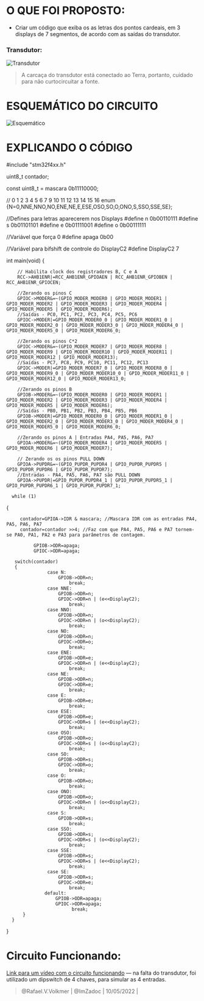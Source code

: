 # O QUE FOI PROPOSTO:
- Criar um código que exiba os as letras dos pontos cardeais, em 3 displays de 7 segmentos, de acordo com as saídas do transdutor.

### Transdutor:
![Transdutor](https://i.imgur.com/MxGbQ1l.png)
> A carcaça do transdutor está conectado ao Terra, portanto, cuidado para não curtocircuitar a fonte.
# ESQUEMÁTICO DO CIRCUITO
![Esquemático](https://i.imgur.com/UaYZl3P.png)
# EXPLICANDO O CÓDIGO

#include "stm32f4xx.h"

uint8_t contador;

const uint8_t = mascara 0b11110000;

//     0   1   2  3   4  5  6  7   9  10 11 12 13 14 15  16
enum {N=0,NNE,NNO,NO,ENE,NE,E,ESE,OSO,SO,O,ONO,S,SSO,SSE,SE};

//Defines para letras aparecerem nos Displays
#define n 0b00110111
#define s 0b01101101
#define e 0b01111001
#define o 0b00111111

//Variável que força 0
#define apaga 0b00

//Variável para bifshift de controle do DisplayC2
#define DisplayC2 7

int main(void)
{

		// Habilita clock dos registradores B, C e A
		RCC->AHB1ENR|=RCC_AHB1ENR_GPIOAEN | RCC_AHB1ENR_GPIOBEN | RCC_AHB1ENR_GPIOCEN;

		//Zerando os pinos C
		GPIOC->MODER&=~(GPIO_MODER_MODER0 | GPIO_MODER_MODER1 | GPIO_MODER_MODER2 | GPIO_MODER_MODER3 | GPIO_MODER_MODER4 | GPIO_MODER_MODER5 | GPIO_MODER_MODER6);
		//Saídas - PC0, PC1, PC2, PC3, PC4, PC5, PC6
		GPIOC->MODER|=GPIO_MODER_MODER0_0 | GPIO_MODER_MODER1_0 | GPIO_MODER_MODER2_0 | GPIO_MODER_MODER3_0 | GPIO_MODER_MODER4_0 | GPIO_MODER_MODER5_0 | GPIO_MODER_MODER6_0;

		//Zerando os pinos C*2
		GPIOC->MODER&=~(GPIO_MODER_MODER7 | GPIO_MODER_MODER8 | GPIO_MODER_MODER9 | GPIO_MODER_MODER10 | GPIO_MODER_MODER11 | GPIO_MODER_MODER12 | GPIO_MODER_MODER13);
		//Saídas - PC7, PC8, PC9, PC10, PC11, PC12, PC13
		GPIOC->MODER|=GPIO_MODER_MODER7_0 | GPIO_MODER_MODER8_0 | GPIO_MODER_MODER9_0 | GPIO_MODER_MODER10_0 | GPIO_MODER_MODER11_0 | GPIO_MODER_MODER12_0 | GPIO_MODER_MODER13_0;

		//Zerando os pinos B
		GPIOB->MODER&=~(GPIO_MODER_MODER0 | GPIO_MODER_MODER1 | GPIO_MODER_MODER2 | GPIO_MODER_MODER3 | GPIO_MODER_MODER4 | GPIO_MODER_MODER5 | GPIO_MODER_MODER6);
		//Saídas - PB0, PB1, PB2, PB3, PB4, PB5, PB6
		GPIOB->MODER|=GPIO_MODER_MODER0_0 | GPIO_MODER_MODER1_0 | GPIO_MODER_MODER2_0 | GPIO_MODER_MODER3_0 | GPIO_MODER_MODER4_0 | GPIO_MODER_MODER5_0 | GPIO_MODER_MODER6_0;

		//Zerando os pinos A | Entradas PA4, PA5, PA6, PA7
		GPIOA->MODER&=~(GPIO_MODER_MODER4 | GPIO_MODER_MODER5 | GPIO_MODER_MODER6 | GPIO_MODER_MODER7);

		// Zerando os os pinos PULL DOWN
		GPIOA->PUPDR&=~(GPIO_PUPDR_PUPDR4 | GPIO_PUPDR_PUPDR5 | GPIO_PUPDR_PUPDR6 | GPIO_PUPDR_PUPDR7);
		//Entradas - PA4, PA5, PA6, PA7 são PULL DOWN
		GPIOA->PUPDR|=GPIO_PUPDR_PUPDR4_1 | GPIO_PUPDR_PUPDR5_1 | GPIO_PUPDR_PUPDR6_1 | GPIO_PUPDR_PUPDR7_1;

  	  while (1)
  {

  		 contador=GPIOA->IDR & mascara; //Mascara IDR com as entradas PA4, PA5, PA6, PA7
  		 contador=contador >>4; //Faz com que PA4, PA5, PA6 e PA7 tornem-se PA0, PA1, PA2 e PA3 para parâmetros de contagem.

  		  	  GPIOB->ODR=apaga;
  		  	  GPIOC->ODR=apaga;

   	   switch(contador)
   	   {
   	   	   	   	   case N:
   	   	   	   		   GPIOB->ODR=n;
   	   	   	   		   	   break;
   	   	   	   	   case NNE:
   	   	   	   		   GPIOB->ODR=n;
   	   	   	   		   GPIOC->ODR=n | (e<<DisplayC2);
   	   	   	   		   	   break;
   	   	   	   	   case NNO:
   	   	   	   		   GPIOB->ODR=n;
   	   	   	   		   GPIOC->ODR=n | (o<<DisplayC2);
   	   	   	   		   	   break;
   	   	   	   	   case NO:
   	   	   	   		   GPIOB->ODR=n;
   	   	   	   		   GPIOC->ODR=o;
   	   	   	   		   	   break;
   	   	   	   	   case ENE:
   	   	   	   		   GPIOB->ODR=e;
   	   	   	   		   GPIOC->ODR=n | (e<<DisplayC2);
   	   	   	   		   	   break;
   	   	   	   	   case NE:
   	   	   	   		   GPIOB->ODR=n;
   	   	   	   		   GPIOC->ODR=e;
   	   	   	   		   	   break;
   	   	   	   	   case E:
   	   	   	   		   GPIOB->ODR=e;
   	   	   	   		   	   break;
   	   	   	   	   case ESE:
   	   	   	   		   GPIOB->ODR=e;
   	   	   	   		   GPIOC->ODR=s | (e<<DisplayC2);
   	   	   	   		   	   break;
   	   	   	   	   case OSO:
   	   	   	   		   GPIOB->ODR=o;
   	   	   	   		   GPIOC->ODR=s | (o<<DisplayC2);
   	   	   	   		   	   break;
   	   	   	   	   case SO:
   	   	   	   		   GPIOB->ODR=s;
   	   	   	   		   GPIOC->ODR=o;
   	   	   	   		   	   break;
   	   	   	   	   case O:
   	   	   	   		   GPIOB->ODR=o;
   	   	   	   		   	   break;
   	   	   	   	   case ONO:
   	   	   	   		   GPIOB->ODR=o;
   	   	   	   		   GPIOC->ODR=n | (o<<DisplayC2);
   	   	   	   		   	   break;
   	   	   	   	   case S:
   	   	   	   		   GPIOB->ODR=s;
   	   	   	   		   	   break;
   	   	   	   	   case SSO:
   	   	   	   		   GPIOB->ODR=s;
   	   	   	   		   GPIOC->ODR=s | (o<<DisplayC2);
   	   	   	   		   	   break;
   	   	   	   	   case SSE:
   	   	   	   		   GPIOB->ODR=s;
   	   	   	   		   GPIOC->ODR=s | (e<<DisplayC2);
   	   	   	   		   	   break;
   	   	   	   	   case SE:
   	   	   	   		   GPIOB->ODR=s;
   	   	   	   		   GPIOC->ODR=e;
   	   	   	   		   	   break;
   	   	   	   	  default:
   	   	   	   		  GPIOB->ODR=apaga;
				  	  GPIOC->ODR=apaga;
				  	  	 	break;
   	   	  }
  	  }
}

# Circuito Funcionando:
[Link para um vídeo com o circuito funcionando](https://youtu.be/4P4yPC849So) — na falta do transdutor, foi utilizado um dipswitch de 4 chaves, para simular as 4 entradas.



> @Rafael.V.Volkmer | @ImZadoc | 10/05/2022 |
